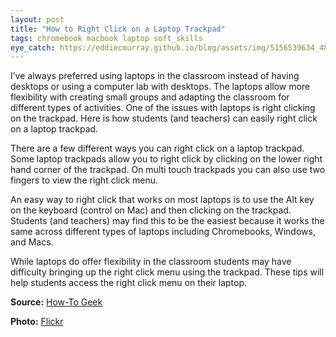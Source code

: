 ```yaml
---
layout: post
title: "How to Right Click on a Laptop Trackpad"
tags: chromebook macbook laptop soft_skills
eye_catch: https://eddiecmurray.github.io/blog/assets/img/5156539634_48d04778cb_z.jpg
---
```


I’ve always preferred using laptops in the classroom instead of having desktops or using a computer lab with desktops.  The laptops allow more flexibility with creating small groups and adapting the classroom for different types of activities.  One of the issues with laptops is right clicking on the trackpad.  Here is how students (and teachers) can easily right click on a laptop trackpad.

<!--more-->

There are a few different ways you can right click on a laptop trackpad.  Some laptop trackpads allow you to right click by clicking on the lower right hand corner of the trackpad.  On multi touch trackpads you can also use two fingers to view the right click menu.

An easy way to right click that works on most laptops is to use the Alt key on the keyboard (control on Mac) and then clicking on the trackpad.  Students (and teachers) may find this to be the easiest because it works the same across different types of laptops including Chromebooks, Windows, and Macs.

While laptops do offer flexibility in the classroom students may have difficulty bringing up the right click menu using the trackpad.  These tips will help students access the right click menu on their laptop.

**Source:** [How-To Geek](https://www.flickr.com/photos/78137955@N00/5156539634)

**Photo:** [Flickr](https://www.flickr.com/photos/78137955@N00/5156539634)
